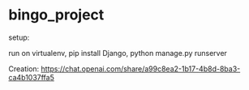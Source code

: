 # bingo_project

setup: 

run on virtualenv, pip install Django, python manage.py runserver

Creation: https://chat.openai.com/share/a99c8ea2-1b17-4b8d-8ba3-ca4b1037ffa5